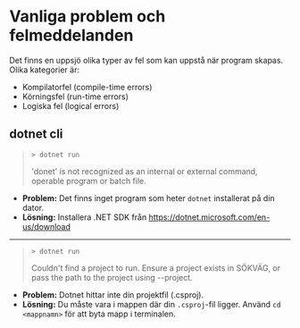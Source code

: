 # Vanliga problem och felmeddelanden

Det finns en uppsjö olika typer av fel som kan uppstå när program skapas. Olika kategorier är:
- Kompilatorfel (compile-time errors)
- Körningsfel (run-time errors)
- Logiska fel (logical errors)

## dotnet cli

>   `> dotnet run`
>
>   'donet' is not recognized as an internal or external command, operable program or batch file.

* **Problem:** Det finns inget program som heter `dotnet` installerat på din dator.
* **Lösning:** Installera .NET SDK från https://dotnet.microsoft.com/en-us/download

---

>   `> dotnet run`
>   
>   Couldn't find a project to run. Ensure a project exists in SÖKVÄG, or pass the path to the project using --project.

* **Problem:** Dotnet hittar inte din projektfil (.csproj).
* **Lösning:** Du måste vara i mappen där din `.csproj`-fil ligger. Använd `cd <mappnamn>` för att byta mapp i terminalen.
